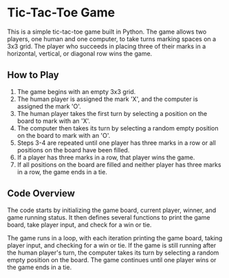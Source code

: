 # Tic-Tac-Toe Game

This is a simple tic-tac-toe game built in Python. The game allows two players, one human and one computer, to take turns marking spaces on a 3x3 grid. The player who succeeds in placing three of their marks in a horizontal, vertical, or diagonal row wins the game.
## How to Play

1. The game begins with an empty 3x3 grid.
2. The human player is assigned the mark 'X', and the computer is assigned the mark 'O'.
3. The human player takes the first turn by selecting a position on the board to mark with an 'X'.
4. The computer then takes its turn by selecting a random empty position on the board to mark with an 'O'.
5. Steps 3-4 are repeated until one player has three marks in a row or all positions on the board have been filled.
6. If a player has three marks in a row, that player wins the game.
7. If all positions on the board are filled and neither player has three marks in a row, the game ends in a tie.

## Code Overview

The code starts by initializing the game board, current player, winner, and game running status. It then defines several functions to print the game board, take player input, and check for a win or tie.

The game runs in a loop, with each iteration printing the game board, taking player input, and checking for a win or tie. If the game is still running after the human player's turn, the computer takes its turn by selecting a random empty position on the board. The game continues until one player wins or the game ends in a tie.
